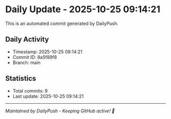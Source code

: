 # Daily Update - 2025-10-25 09:14:21

This is an automated commit generated by DailyPush.

## Daily Activity
- Timestamp: 2025-10-25 09:14:21
- Commit ID: 8a5f89f8
- Branch: main

## Statistics
- Total commits: 9
- Last update: 2025-10-25 09:14:21

---
*Maintained by DailyPush - Keeping GitHub active! 🚀*
